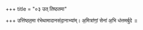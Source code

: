 +++
title = "०३ उत् तिष्ठतमा"

+++
उत्ति॑ष्ठत॒मा र॑भेथामादानसंदा॒नाभ्या॑म्। अ॒मित्रा॑णां॒ सेना॑ अ॒भि ध॑त्तमर्बुदे ॥